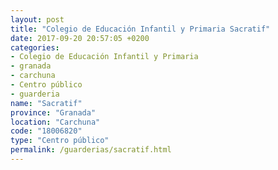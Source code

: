 ```yaml
---
layout: post
title: "Colegio de Educación Infantil y Primaria Sacratif"
date: 2017-09-20 20:57:05 +0200
categories:
- Colegio de Educación Infantil y Primaria
- granada
- carchuna
- Centro público
- guarderia
name: "Sacratif"
province: "Granada"
location: "Carchuna"
code: "18006820"
type: "Centro público"
permalink: /guarderias/sacratif.html
---
```

